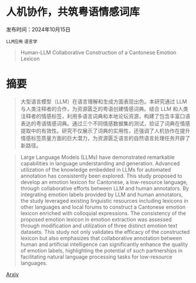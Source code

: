 # 人机协作，共筑粤语情感词库

发布时间：2024年10月15日

`LLM应用` `语言学`

> Human-LLM Collaborative Construction of a Cantonese Emotion Lexicon

# 摘要

> 大型语言模型（LLM）在语言理解和生成方面表现出色。本研究通过 LLM 与人类注释者的合作，为资源匮乏的粤语创建情感词典。结合 LLM 和人类注释者的情感标签，利用多语言词典和本地论坛资源，构建了包含丰富口语表达的粤语情感词典。通过三个不同情感数据集的测试，验证了词典在情感提取中的有效性。研究不仅展示了词典的实用性，还强调了人机协作在提升情感标签质量方面的巨大潜力，为资源匮乏语言的自然语言处理任务开辟了新路径。

> Large Language Models (LLMs) have demonstrated remarkable capabilities in language understanding and generation. Advanced utilization of the knowledge embedded in LLMs for automated annotation has consistently been explored. This study proposed to develop an emotion lexicon for Cantonese, a low-resource language, through collaborative efforts between LLM and human annotators. By integrating emotion labels provided by LLM and human annotators, the study leveraged existing linguistic resources including lexicons in other languages and local forums to construct a Cantonese emotion lexicon enriched with colloquial expressions. The consistency of the proposed emotion lexicon in emotion extraction was assessed through modification and utilization of three distinct emotion text datasets. This study not only validates the efficacy of the constructed lexicon but also emphasizes that collaborative annotation between human and artificial intelligence can significantly enhance the quality of emotion labels, highlighting the potential of such partnerships in facilitating natural language processing tasks for low-resource languages.

[Arxiv](https://arxiv.org/abs/2410.11526)